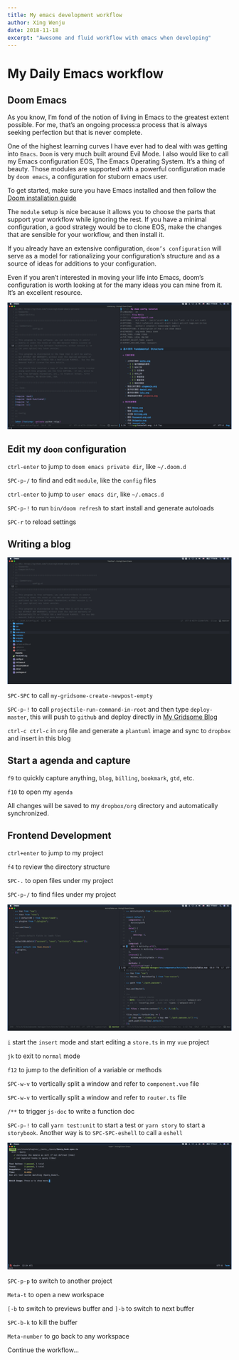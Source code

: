 ```yaml
---
title: My emacs development workflow
author: Xing Wenju
date: 2018-11-18
excerpt: "Awesome and fluid workflow with emacs when developing"
---
```


# My Daily Emacs workflow

## Doom Emacs

As you know, I’m fond of the notion of living in Emacs to the greatest extent
possible. For me, that’s an ongoing process:a process that is always seeking
perfection but that is never complete.

One of the highest learning curves I have ever had to deal with was getting into
`Emacs`. `Doom` is very much built around Evil Mode. I also would like to call
my Emacs configuration EOS, The Emacs Operating System. It’s a thing of beauty.
Those modules are supported with a powerful configuration made by `doom emacs`,
a configuration for stuborn emacs user.

To get started, make sure you have Emacs installed and then follow the [Doom
installation guide](https://github.com/hlissner/.emacs.d#installation)

The `module` setup is nice because it allows you to choose the parts that
support your workflow while ignoring the rest. If you have a minimal
configuration, a good strategy would be to clone EOS, make the changes that are
sensible for your workflow, and then install it.

If you already have an extensive configuration, `doom’s configuration` will
serve as a model for rationalizing your configuration’s structure and as a
source of ideas for additions to your configuration.

Even if you aren’t interested in moving your life into Emacs, doom’s
configuration is worth looking at for the many ideas you can mine from it. It’s
an excellent resource.

![dev](../images/dev6.png)

## Edit my `doom` configuration

`ctrl-enter` to jump to `doom emacs private dir`, like `~/.doom.d`

`SPC-p-/` to find and edit `module`, like the `config` files

`ctrl-enter` to jump to `user emacs dir`, like `~/.emacs.d`

`SPC-p-!` to run `bin/doom refresh` to start install and generate autoloads

`SPC-r` to reload settings

## Writing a blog

![dev](../images/dev5.png)

`SPC-SPC` to call `my-gridsome-create-newpost-empty`

`SPC-p-!` to call `projectile-run-command-in-root` and then type
`deploy-master`, this will push to `github` and deploy directly in [My Gridsome
Blog](https://gridsome.netlify.com)

`ctrl-c ctrl-c` in `org` file and generate a `plantuml` image and sync to
`dropbox` and insert in this blog

## Start a agenda and capture

`f9` to quickly capture anything, `blog`, `billing`, `bookmark`, `gtd`, etc.

`f10` to open my `agenda`

All changes will be saved to my `dropbox/org` directory and automatically
synchronized.

## Frontend Development

`ctrl+enter` to jump to my project

`f4` to review the directory structure

`SPC-.` to open files under my project

`SPC-p-/` to find files under my project

![dev](../images/dev3.png)

`i` start the `insert` mode and start editing a `store.ts` in my `vue` project

`jk` to exit to `normal` mode

`f12` to jump to the definition of a variable or methods

`SPC-w-v` to vertically split a window and refer to `component.vue` file

`SPC-w-v` to vertically split a window and refer to `router.ts` file

`/**` to trigger `js-doc` to write a function doc

`SPC-p-!` to call `yarn test:unit` to start a test or `yarn story` to start a
`storybook`. Another way is to `SPC-SPC-eshell` to call a `eshell`

![dev](../images/dev4.png)

`SPC-p-p` to switch to another project

`Meta-t` to open a new workspace

`[-b` to switch to previews buffer and `]-b` to switch to next buffer

`SPC-b-k` to kill the buffer

`Meta-number` to go back to any workspace

Continue the workflow...
